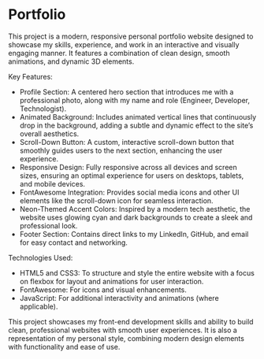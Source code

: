 # Portfolio
This project is a modern, responsive personal portfolio website designed to showcase my skills, experience, and work in an interactive and visually engaging manner. It features a combination of clean design, smooth animations, and dynamic 3D elements.

Key Features:
- Profile Section: A centered hero section that introduces me with a professional photo, along with my name and role (Engineer, Developer, Technologist).
- Animated Background: Includes animated vertical lines that continuously drop in the background, adding a subtle and dynamic effect to the site’s overall aesthetics.
- Scroll-Down Button: A custom, interactive scroll-down button that smoothly guides users to the next section, enhancing the user experience.
- Responsive Design: Fully responsive across all devices and screen sizes, ensuring an optimal experience for users on desktops, tablets, and mobile devices.
- FontAwesome Integration: Provides social media icons and other UI elements like the scroll-down icon for seamless interaction.
- Neon-Themed Accent Colors: Inspired by a modern tech aesthetic, the website uses glowing cyan and dark backgrounds to create a sleek and professional look.
- Footer Section: Contains direct links to my LinkedIn, GitHub, and email for easy contact and networking.

Technologies Used:
- HTML5 and CSS3: To structure and style the entire website with a focus on flexbox for layout and animations for user interaction.
- FontAwesome: For icons and visual enhancements.
- JavaScript: For additional interactivity and animations (where applicable).

This project showcases my front-end development skills and ability to build clean, professional websites with smooth user experiences. It is also a representation of my personal style, combining modern design elements with functionality and ease of use.
